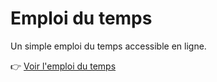 # Emploi du temps

Un simple emploi du temps accessible en ligne.  

👉 [Voir l'emploi du temps](https://nezzeur.github.io/edt/)
